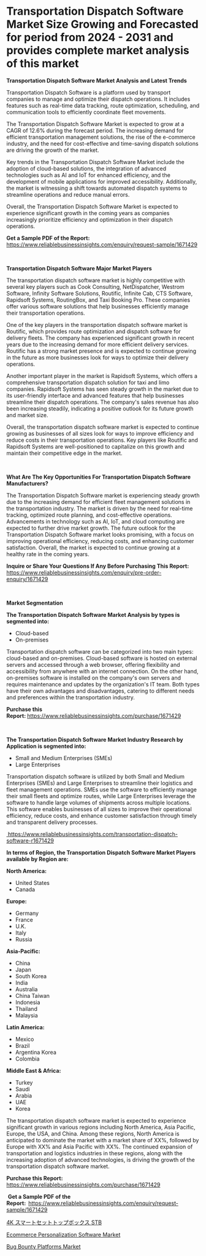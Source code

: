 <p><h1>Transportation Dispatch Software Market Size Growing and Forecasted for period from 2024 - 2031 and provides complete market analysis of this market</h1></p><p><strong>Transportation Dispatch Software Market Analysis and Latest Trends</strong></p>
<p><p>Transportation Dispatch Software is a platform used by transport companies to manage and optimize their dispatch operations. It includes features such as real-time data tracking, route optimization, scheduling, and communication tools to efficiently coordinate fleet movements.</p><p>The Transportation Dispatch Software Market is expected to grow at a CAGR of 12.6% during the forecast period. The increasing demand for efficient transportation management solutions, the rise of the e-commerce industry, and the need for cost-effective and time-saving dispatch solutions are driving the growth of the market.</p><p>Key trends in the Transportation Dispatch Software Market include the adoption of cloud-based solutions, the integration of advanced technologies such as AI and IoT for enhanced efficiency, and the development of mobile applications for improved accessibility. Additionally, the market is witnessing a shift towards automated dispatch systems to streamline operations and reduce manual errors.</p><p>Overall, the Transportation Dispatch Software Market is expected to experience significant growth in the coming years as companies increasingly prioritize efficiency and optimization in their dispatch operations.</p></p>
<p><strong>Get a Sample PDF of the Report:&nbsp;</strong> <a href="https://www.reliablebusinessinsights.com/enquiry/request-sample/1671429">https://www.reliablebusinessinsights.com/enquiry/request-sample/1671429</a></p>
<p>&nbsp;</p>
<p><strong>Transportation Dispatch Software Major Market Players</strong></p>
<p><p>The transportation dispatch software market is highly competitive with several key players such as Cook Consulting, NetDispatcher, Westrom Software, Infinity Software Solutions, Routific, Infinite Cab, CTS Software, Rapidsoft Systems, RoutingBox, and Taxi Booking Pro. These companies offer various software solutions that help businesses efficiently manage their transportation operations.</p><p>One of the key players in the transportation dispatch software market is Routific, which provides route optimization and dispatch software for delivery fleets. The company has experienced significant growth in recent years due to the increasing demand for more efficient delivery services. Routific has a strong market presence and is expected to continue growing in the future as more businesses look for ways to optimize their delivery operations.</p><p>Another important player in the market is Rapidsoft Systems, which offers a comprehensive transportation dispatch solution for taxi and limo companies. Rapidsoft Systems has seen steady growth in the market due to its user-friendly interface and advanced features that help businesses streamline their dispatch operations. The company's sales revenue has also been increasing steadily, indicating a positive outlook for its future growth and market size.</p><p>Overall, the transportation dispatch software market is expected to continue growing as businesses of all sizes look for ways to improve efficiency and reduce costs in their transportation operations. Key players like Routific and Rapidsoft Systems are well-positioned to capitalize on this growth and maintain their competitive edge in the market.</p></p>
<p>&nbsp;</p>
<p><strong>What Are The Key Opportunities For Transportation Dispatch Software Manufacturers?</strong></p>
<p><p>The Transportation Dispatch Software market is experiencing steady growth due to the increasing demand for efficient fleet management solutions in the transportation industry. The market is driven by the need for real-time tracking, optimized route planning, and cost-effective operations. Advancements in technology such as AI, IoT, and cloud computing are expected to further drive market growth. The future outlook for the Transportation Dispatch Software market looks promising, with a focus on improving operational efficiency, reducing costs, and enhancing customer satisfaction. Overall, the market is expected to continue growing at a healthy rate in the coming years.</p></p>
<p><strong>Inquire or Share Your Questions If Any Before Purchasing This Report:</strong> <a href="https://www.reliablebusinessinsights.com/enquiry/pre-order-enquiry/1671429">https://www.reliablebusinessinsights.com/enquiry/pre-order-enquiry/1671429</a></p>
<p>&nbsp;</p>
<p><strong>Market Segmentation</strong></p>
<p><strong>The Transportation Dispatch Software Market Analysis by types is segmented into:</strong></p>
<p><ul><li>Cloud-based</li><li>On-premises</li></ul></p>
<p><p>Transportation dispatch software can be categorized into two main types: cloud-based and on-premises. Cloud-based software is hosted on external servers and accessed through a web browser, offering flexibility and accessibility from anywhere with an internet connection. On the other hand, on-premises software is installed on the company's own servers and requires maintenance and updates by the organization's IT team. Both types have their own advantages and disadvantages, catering to different needs and preferences within the transportation industry.</p></p>
<p><strong>Purchase this Report:&nbsp;</strong><a href="https://www.reliablebusinessinsights.com/purchase/1671429">https://www.reliablebusinessinsights.com/purchase/1671429</a></p>
<p>&nbsp;</p>
<p><strong>The Transportation Dispatch Software Market Industry Research by Application is segmented into:</strong></p>
<p><ul><li>Small and Medium Enterprises (SMEs)</li><li>Large Enterprises</li></ul></p>
<p><p>Transportation dispatch software is utilized by both Small and Medium Enterprises (SMEs) and Large Enterprises to streamline their logistics and fleet management operations. SMEs use the software to efficiently manage their small fleets and optimize routes, while Large Enterprises leverage the software to handle large volumes of shipments across multiple locations. This software enables businesses of all sizes to improve their operational efficiency, reduce costs, and enhance customer satisfaction through timely and transparent delivery processes.</p></p>
<p><a href="https://www.reliablebusinessinsights.com/transportation-dispatch-software-r1671429">&nbsp;https://www.reliablebusinessinsights.com/transportation-dispatch-software-r1671429</a></p>
<p><strong>In terms of Region, the Transportation Dispatch Software Market Players available by Region are:</strong></p>
<p>
    <p> <strong> North America: </strong>
        <ul>
            <li>United States</li>
            <li>Canada</li>
        </ul>
        </p> 
    <p> <strong> Europe: </strong>
        <ul>
            <li>Germany</li>
            <li>France</li>
            <li>U.K.</li>
            <li>Italy</li>
            <li>Russia</li>
        </ul>
        </p> 
    <p> <strong> Asia-Pacific: </strong>
        <ul>
            <li>China</li>
            <li>Japan</li>
            <li>South Korea</li>
            <li>India</li>
            <li>Australia</li>
            <li>China Taiwan</li>
            <li>Indonesia</li>
            <li>Thailand</li>
            <li>Malaysia</li>
        </ul>
        </p> 
    <p> <strong> Latin America: </strong>
        <ul>
            <li>Mexico</li>
            <li>Brazil</li>
            <li>Argentina Korea</li>
            <li>Colombia</li>
        </ul>
        </p> 
    <p> <strong> Middle East & Africa: </strong>
        <ul>
            <li>Turkey</li>
            <li>Saudi</li>
            <li>Arabia</li>
            <li>UAE</li>
            <li>Korea</li>
        </ul>
    </p>
    </p>
<p><p>The transportation dispatch software market is expected to experience significant growth in various regions including North America, Asia Pacific, Europe, the USA, and China. Among these regions, North America is anticipated to dominate the market with a market share of XX%, followed by Europe with XX% and Asia Pacific with XX%. The continued expansion of transportation and logistics industries in these regions, along with the increasing adoption of advanced technologies, is driving the growth of the transportation dispatch software market.</p></p>
<p><strong>Purchase this Report: </strong><a href="https://www.reliablebusinessinsights.com/purchase/1671429">https://www.reliablebusinessinsights.com/purchase/1671429</a></p>
<p>&nbsp;<strong>Get a Sample PDF of the Report:&nbsp;&nbsp;</strong><a href="https://www.reliablebusinessinsights.com/enquiry/request-sample/1671429">https://www.reliablebusinessinsights.com/enquiry/request-sample/1671429</a></p>
<p><strong></strong></p>
<p><p><a href="https://github.com/WhitneyMurphy1982/Market-Research-Report-List-1/blob/main/4762955179531.md">4K スマートセットトップボックス STB</a></p><p><a href="https://github.com/WillieWoodard/Market-Research-Report-List-5/blob/main/ecommerce-personalization-software-market.md">Ecommerce Personalization Software Market</a></p><p><a href="https://github.com/mabenkhyari11/Market-Research-Report-List-1/blob/main/bug-bounty-platforms-market.md">Bug Bounty Platforms Market</a></p></p>